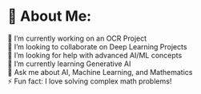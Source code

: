 # 💫 About Me:
🔭 I’m currently working on an OCR Project<br>
👯 I’m looking to collaborate on Deep Learning Projects<br>
🤝 I’m looking for help with advanced AI/ML concepts<br>
🌱 I’m currently learning Generative AI<br>
💬 Ask me about AI, Machine Learning, and Mathematics<br>
⚡ Fun fact: I love solving complex math problems!
